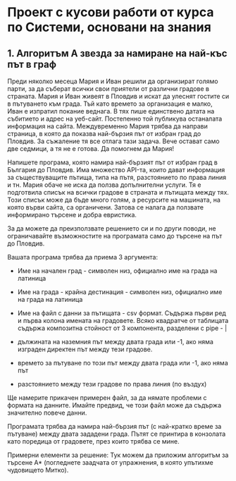 # Проект с кусови работи от курса по Системи, основани на знания

## 1. Алгоритъм А звезда за намиране на най-къс път в граф

Преди няколко месеца Мария и Иван решили да организират голямо парти, за да съберат всички свои приятели от различни градове в страната. 
Мария и Иван живеят в Пловдив и искат да улеснят гостите си в пътуването към града. 
Тъй като времето за организация е малко, Иван е изпратил покание веднага. 
В тях пише единствено датата на събитието и адрес на уеб-сайт. 
Постепенно той публикува останалата информация на сайта. Междувременно Мария трябва да направи страница, в която да показва най-бързия път от избран град до Пловдив. За съжаление тя все отлага тази задача. Вече остават само две седмици, а тя не е готова. Да помогнем да Мария! 

Напишете програма, която намира най-бързият път от избран град в България до Пловдив. Има множество API-та, които дават информация за съществуващите пътища, типа на пътя, разстоянието по права линия и тн. Мария обаче не иска да ползва допълнителни услуги. Тя е подготвила списък на всички градове в страната и пътищата между тях. Този списък може да бъде много голям, а ресурсите на машината, на която върви сайта, са органичени. Затова се налага да ползвате информирано търсене и добра евристика. 

За да можете да преизползвате решението си и по други поводи, не ограничавайте възможностите на програмата само до търсене на път до Пловдив.

Вашата програма трябва да приема 3 аргумента:

 - Име на начален град - символен низ, официално име на града на латиница

 - Име на града - крайна дестинация - символен низ, официално име на града на латиница

 - Име на файл с данни за пътищата - csv формат. Съдържа първи ред и първа колона имената на градовете. Всяко квадратче от таблицата съдържа композитна стойност от 3 компонента, разделени с pipe - |



 * дължината на наземния път между двата града или -1, ако няма изграден директен път между тези градове.

 * времето за пътуване по този път между двата града или -1, ако няма път

 * разстоянието между тези градове по права линия (по въздух)


Ще намерите прикачен примерен файл, за да нямате проблеми с формата на данните. Имайте предвид, че този файл може да съдържа значително повече данни.


Програмата трябва да намира най-бързия път (с най-кратко време за пътуване) между двата зададени града. Пътят се принтира в конзолата като поредица от градовете, през които трябва се мине.
 

Примерни елементи за решение: Тук можем да приложим алгоритъм за търсене А* (погледнете заадчата от упражнения, в която упътихме чудовището Митко).